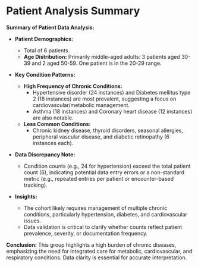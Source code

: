 # Patient Analysis Summary

**Summary of Patient Data Analysis:**

- **Patient Demographics:**  
  - Total of 6 patients.  
  - **Age Distribution:** Primarily middle-aged adults: 3 patients aged 30-39 and 2 aged 50-59. One patient is in the 20-29 range.  

- **Key Condition Patterns:**  
  - **High Frequency of Chronic Conditions:**  
    - Hypertensive disorder (24 instances) and Diabetes mellitus type 2 (18 instances) are most prevalent, suggesting a focus on cardiovascular/metabolic management.  
    - Asthma (18 instances) and Coronary heart disease (12 instances) are also notable.  
  - **Less Common Conditions:**  
    - Chronic kidney disease, thyroid disorders, seasonal allergies, peripheral vascular disease, and diabetic retinopathy (6 instances each).  

- **Data Discrepancy Note:**  
  - Condition counts (e.g., 24 for hypertension) exceed the total patient count (6), indicating potential data entry errors or a non-standard metric (e.g., repeated entries per patient or encounter-based tracking).  

- **Insights:**  
  - The cohort likely requires management of multiple chronic conditions, particularly hypertension, diabetes, and cardiovascular issues.  
  - Data validation is critical to clarify whether counts reflect patient prevalence, severity, or documentation frequency.  

**Conclusion:** This group highlights a high burden of chronic diseases, emphasizing the need for integrated care for metabolic, cardiovascular, and respiratory conditions. Data clarity is essential for accurate interpretation.